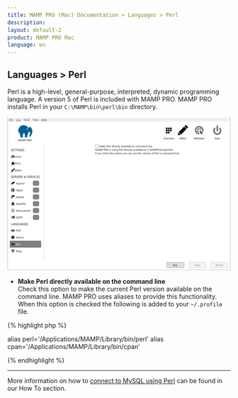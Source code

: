 ```yaml
---
title: MAMP PRO (Mac) Documentation > Languages > Perl
description: 
layout: default-2
product: MAMP PRO Mac
language: en
---
```


## Languages > Perl

Perl is a high-level, general-purpose, interpreted, dynamic programming language. A version 5 of Perl is included with MAMP PRO. MAMP PRO installs Perl in your `C:\MAMP\bin\perl\bin` directory.

![MAMP](/en/MAMP-PRO-Windows/Languages/Perl/Perl.png)

*  **Make Perl directly available on the command line**  
   Check this option to make the current Perl version available on the command line. MAMP PRO uses aliases to provide this functionality. When this option is checked the following is added to your `~/.profile` file.
   
   
{% highlight php %}

alias perl='/Applications/MAMP/Library/bin/perl'
alias cpan='/Applications/MAMP/Library/bin/cpan'

{% endhighlight %} 
   
---

More information on how to [connect to MySQL using Perl](../../How-Tos/MySQL/#perl_connect) can be found in our How To section.

